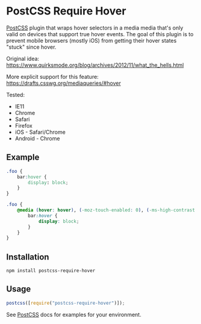 # PostCSS Require Hover

[postcss]: https://github.com/postcss/postcss

[PostCSS] plugin that wraps hover selectors in a media media that's only valid on devices that support true hover events. The goal of this plugin is to prevent mobile browsers (mostly iOS) from getting their hover states "stuck" since hover.

Original idea: https://www.quirksmode.org/blog/archives/2012/11/what_the_hells.html

More explicit support for this feature: https://drafts.csswg.org/mediaqueries/#hover

Tested:

-   IE11
-   Chrome
-   Safari
-   Firefox
-   iOS - Safari/Chrome
-   Android - Chrome

## Example

```css
.foo {
    bar:hover {
        display: block;
    }
}
```

```css
.foo {
    @media (hover: hover), (-moz-touch-enabled: 0), (-ms-high-contrast: none), (-ms-high-contrast: active) {
        bar:hover {
            display: block;
        }
    }
}
```

## Installation

```
npm install postcss-require-hover
```

## Usage

```js
postcss([require("postcss-require-hover")]);
```

See [PostCSS] docs for examples for your environment.
